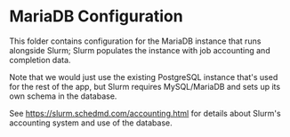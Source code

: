 # MariaDB Configuration

This folder contains configuration for the MariaDB instance that runs
alongside Slurm; Slurm populates the instance with job accounting
and completion data.

Note that we would just use the existing PostgreSQL instance that's
used for the rest of the app, but Slurm requires MySQL/MariaDB and
sets up its own schema in the database.

See https://slurm.schedmd.com/accounting.html for details
about Slurm's accounting system and use of the database.
